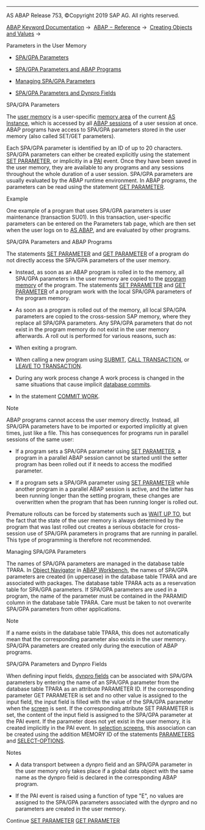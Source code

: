   

* * *

AS ABAP Release 753, ©Copyright 2019 SAP AG. All rights reserved.

[ABAP Keyword Documentation](https://help.sap.com/doc/abapdocu_753_index_htm/7.53/en-US/abenabap.htm) →  [ABAP − Reference](https://help.sap.com/doc/abapdocu_753_index_htm/7.53/en-US/abenabap_reference.htm) →  [Creating Objects and Values](https://help.sap.com/doc/abapdocu_753_index_htm/7.53/en-US/abencreate_objects.htm) → 

Parameters in the User Memory

-   [SPA/GPA Parameters](#@@ITOC@@ABENMEMORY_1)

-   [SPA/GPA Parameters and ABAP Programs](#@@ITOC@@ABENMEMORY_2)

-   [Managing SPA/GPA Parameters](#@@ITOC@@ABENMEMORY_3)

-   [SPA/GPA Parameters and Dynpro Fields](#@@ITOC@@ABENMEMORY_4)

SPA/GPA Parameters

The [user memory](https://help.sap.com/doc/abapdocu_753_index_htm/7.53/en-US/abenuser_memory_glosry.htm "Glossary Entry") is a user-specific [memory area](https://help.sap.com/doc/abapdocu_753_index_htm/7.53/en-US/abenmemory_organization.htm) of the current [AS Instance](https://help.sap.com/doc/abapdocu_753_index_htm/7.53/en-US/abenapplication_server_glosry.htm "Glossary Entry"), which is accessed by all [ABAP sessions](https://help.sap.com/doc/abapdocu_753_index_htm/7.53/en-US/abenmain_session_glosry.htm "Glossary Entry") of a user session at once. ABAP programs have access to SPA/GPA parameters stored in the user memory (also called SET/GET parameters).

Each SPA/GPA parameter is identified by an ID of up to 20 characters. SPA/GPA parameters can either be created explicitly using the statement [SET PARAMETER](https://help.sap.com/doc/abapdocu_753_index_htm/7.53/en-US/abapset_parameter.htm), or implicitly in a [PAI](https://help.sap.com/doc/abapdocu_753_index_htm/7.53/en-US/abenpai_glosry.htm "Glossary Entry") event. Once they have been saved in the user memory, they are available to any programs and any sessions throughout the whole duration of a user session. SPA/GPA parameters are usually evaluated by the ABAP runtime environment. In ABAP programs, the parameters can be read using the statement [GET PARAMETER](https://help.sap.com/doc/abapdocu_753_index_htm/7.53/en-US/abapget_parameter.htm).

Example

One example of a program that uses SPA/GPA parameters is user maintenance (transaction SU01). In this transaction, user-specific parameters can be entered on the Parameters tab page, which are then set when the user logs on to [AS ABAP](https://help.sap.com/doc/abapdocu_753_index_htm/7.53/en-US/abensap_nw_abap_glosry.htm "Glossary Entry"), and are evaluated by other programs.

SPA/GPA Parameters and ABAP Programs

The statements [SET PARAMETER](https://help.sap.com/doc/abapdocu_753_index_htm/7.53/en-US/abapset_parameter.htm) and [GET PARAMETER](https://help.sap.com/doc/abapdocu_753_index_htm/7.53/en-US/abapget_parameter.htm) of a program do not directly access the SPA/GPA parameters of the user memory.

-   Instead, as soon as an ABAP program is rolled in to the memory, all SPA/GPA parameters in the user memory are copied to the [program memory](https://help.sap.com/doc/abapdocu_753_index_htm/7.53/en-US/abenroll_area_glosry.htm "Glossary Entry") of the program. The statements [SET PARAMETER](https://help.sap.com/doc/abapdocu_753_index_htm/7.53/en-US/abapset_parameter.htm) and [GET PARAMETER](https://help.sap.com/doc/abapdocu_753_index_htm/7.53/en-US/abapget_parameter.htm) of a program work with the local SPA/GPA parameters of the program memory.

-   As soon as a program is rolled out of the memory, all local SPA/GPA parameters are copied to the cross-session SAP memory, where they replace all SPA/GPA parameters. Any SPA/GPA parameters that do not exist in the program memory do not exist in the user memory afterwards. A roll out is performed for various reasons, such as:

-   When exiting a program.

-   When calling a new program using [SUBMIT](https://help.sap.com/doc/abapdocu_753_index_htm/7.53/en-US/abapsubmit.htm), [CALL TRANSACTION](https://help.sap.com/doc/abapdocu_753_index_htm/7.53/en-US/abapcall_transaction.htm), or [LEAVE TO TRANSACTION](https://help.sap.com/doc/abapdocu_753_index_htm/7.53/en-US/abapleave_to_transaction.htm).

-   During any work process change A work process is changed in the same situations that cause implicit [database commits](https://help.sap.com/doc/abapdocu_753_index_htm/7.53/en-US/abendb_commit.htm).

-   In the statement [COMMIT WORK](https://help.sap.com/doc/abapdocu_753_index_htm/7.53/en-US/abapcommit.htm).

Note

ABAP programs cannot access the user memory directly. Instead, all SPA/GPA parameters have to be imported or exported implicitly at given times, just like a file. This has consequences for programs run in parallel sessions of the same user:

-   If a program sets a SPA/GPA parameter using [SET PARAMETER](https://help.sap.com/doc/abapdocu_753_index_htm/7.53/en-US/abapset_parameter.htm), a program in a parallel ABAP session cannot be started until the setter program has been rolled out if it needs to access the modified parameter.

-   If a program sets a SPA/GPA parameter using [SET PARAMETER](https://help.sap.com/doc/abapdocu_753_index_htm/7.53/en-US/abapset_parameter.htm) while another program in a parallel ABAP session is active, and the latter has been running longer than the setting program, these changes are overwritten when the program that has been running longer is rolled out.

Premature rollouts can be forced by statements such as [WAIT UP TO](https://help.sap.com/doc/abapdocu_753_index_htm/7.53/en-US/abapwait_up_to.htm), but the fact that the state of the user memory is always determined by the program that was last rolled out creates a serious obstacle for cross-session use of SPA/GPA parameters in programs that are running in parallel. This type of programming is therefore not recommended.

Managing SPA/GPA Parameters

The names of SPA/GPA parameters are managed in the database table TPARA. In [Object Navigator](https://help.sap.com/doc/abapdocu_753_index_htm/7.53/en-US/abenobject_navigator_glosry.htm "Glossary Entry") in [ABAP Workbench](https://help.sap.com/doc/abapdocu_753_index_htm/7.53/en-US/abenabap_workbench_glosry.htm "Glossary Entry"), the names of SPA/GPA parameters are created (in uppercase) in the database table TPARA and are associated with packages. The database table TPARA acts as a reservation table for SPA/GPA parameters. If SPA/GPA parameters are used in a program, the name of the parameter must be contained in the PARAMID column in the database table TPARA. Care must be taken to not overwrite SPA/GPA parameters from other applications.

Note

If a name exists in the database table TPARA, this does not automatically mean that the corresponding parameter also exists in the user memory. SPA/GPA parameters are created only during the execution of ABAP programs.

SPA/GPA Parameters and Dynpro Fields

When defining input fields, [dynpro fields](https://help.sap.com/doc/abapdocu_753_index_htm/7.53/en-US/abendynpro_field_glosry.htm "Glossary Entry") can be associated with SPA/GPA parameters by entering the name of an SPA/GPA parameter from the database table TPARA as an attribute PARAMETER ID. If the corresponding parameter GET PARAMETER is set and no other value is assigned to the input field, the input field is filled with the value of the SPA/GPA parameter when the [screen](https://help.sap.com/doc/abapdocu_753_index_htm/7.53/en-US/abenscreen_glosry.htm "Glossary Entry") is sent. If the corresponding attribute SET PARAMETER is set, the content of the input field is assigned to the SPA/GPA parameter at the PAI event. If the parameter does not yet exist in the user memory, it is created implicitly in the PAI event. In [selection screens](https://help.sap.com/doc/abapdocu_753_index_htm/7.53/en-US/abenselection_screen_glosry.htm "Glossary Entry"), this association can be created using the addition MEMORY ID of the statements [PARAMETERS](https://help.sap.com/doc/abapdocu_753_index_htm/7.53/en-US/abapparameters_value.htm) and [SELECT-OPTIONS](https://help.sap.com/doc/abapdocu_753_index_htm/7.53/en-US/abapselect-options_value.htm).

Notes

-   A data transport between a dynpro field and an SPA/GPA parameter in the user memory only takes place if a global data object with the same name as the dynpro field is declared in the corresponding ABAP program.

-   If the PAI event is raised using a function of type "E", no values are assigned to the SPA/GPA parameters associated with the dynpro and no parameters are created in the user memory.

Continue
[SET PARAMETER](https://help.sap.com/doc/abapdocu_753_index_htm/7.53/en-US/abapset_parameter.htm)
[GET PARAMETER](https://help.sap.com/doc/abapdocu_753_index_htm/7.53/en-US/abapget_parameter.htm)